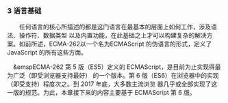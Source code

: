 ### 3 语言基础
&emsp;&emsp;任何语言的核心所描述的都是这门语言在最基本的层面上如何工作，涉及语法、操作符、数据类型
以及内置功能，在此基础之上才可以构建复杂的解决方案。如前所述，ECMA-262以一个名为ECMAScript
的伪语言的形式，定义了 JavaScript 的所有这些方面。

&emsp;&emspECMA-262 第 5 版（ES5）定义的 ECMAScript，是目前为止实现得最为广泛（即受浏览器支持最好）
的一个版本。第 6 版（ES6）在浏览器中的实现（即受支持）程度次之。到 2017 年底，大多数主流浏览
器几乎或全部实现了这一版的规范。为此，本章接下来的内容主要基于 ECMAScript 第 6 版。
